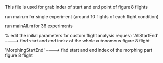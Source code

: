 This file is used for grab index of start and end point of figure 8 flights

run main.m for single experiment (around 10 flights of each flight condition)

run mainAll.m for 36 experiments

% edit the initial parameters for custom flight analysis
request:
'AllStartEnd'     ----> find start and end index of the whole autonomous figure 8 flight

'MorphingStartEnd' ----> find start and end index of the morphing part figure 8 flight

